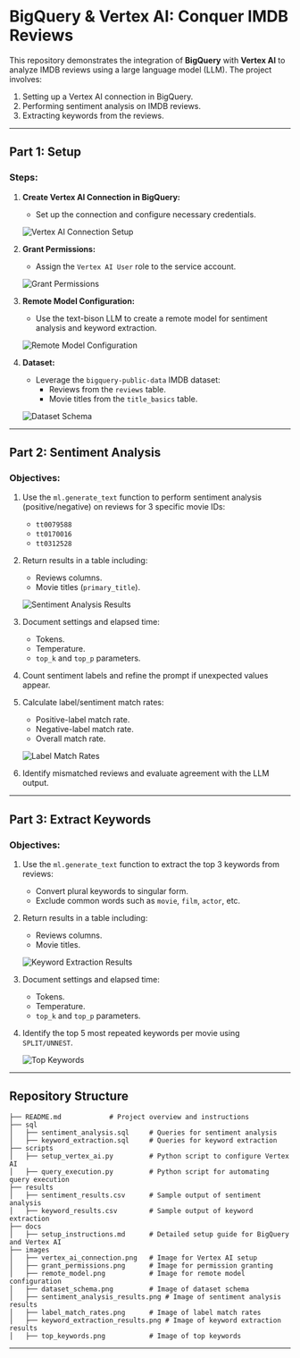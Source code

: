 # BigQuery & Vertex AI: Conquer IMDB Reviews

This repository demonstrates the integration of **BigQuery** with **Vertex AI** to analyze IMDB reviews using a large language model (LLM). The project involves:

1. Setting up a Vertex AI connection in BigQuery.
2. Performing sentiment analysis on IMDB reviews.
3. Extracting keywords from the reviews.

---

## Part 1: Setup

### Steps:
1. **Create Vertex AI Connection in BigQuery:**
   - Set up the connection and configure necessary credentials.

   ![Vertex AI Connection Setup](image/Picture1.jpg)

2. **Grant Permissions:**
   - Assign the `Vertex AI User` role to the service account.

   ![Grant Permissions](image/Picture2.jpg)

3. **Remote Model Configuration:**
   - Use the text-bison LLM to create a remote model for sentiment analysis and keyword extraction.

   ![Remote Model Configuration](image/Picture3.jpg)

4. **Dataset:**
   - Leverage the `bigquery-public-data` IMDB dataset:
     - Reviews from the `reviews` table.
     - Movie titles from the `title_basics` table.

   ![Dataset Schema](image/Picture4.jpg)

---

## Part 2: Sentiment Analysis

### Objectives:
1. Use the `ml.generate_text` function to perform sentiment analysis (positive/negative) on reviews for 3 specific movie IDs:
   - `tt0079588`
   - `tt0170016`
   - `tt0312528`

2. Return results in a table including:
   - Reviews columns.
   - Movie titles (`primary_title`).

   ![Sentiment Analysis Results](image/Picture5.jpg)

3. Document settings and elapsed time:
   - Tokens.
   - Temperature.
   - `top_k` and `top_p` parameters.

4. Count sentiment labels and refine the prompt if unexpected values appear.

5. Calculate label/sentiment match rates:
   - Positive-label match rate.
   - Negative-label match rate.
   - Overall match rate.

   ![Label Match Rates](image/Picture11.jpg)

6. Identify mismatched reviews and evaluate agreement with the LLM output.

---

## Part 3: Extract Keywords

### Objectives:
1. Use the `ml.generate_text` function to extract the top 3 keywords from reviews:
   - Convert plural keywords to singular form.
   - Exclude common words such as `movie`, `film`, `actor`, etc.

2. Return results in a table including:
   - Reviews columns.
   - Movie titles.

   ![Keyword Extraction Results](image/Picture13.png)

3. Document settings and elapsed time:
   - Tokens.
   - Temperature.
   - `top_k` and `top_p` parameters.

4. Identify the top 5 most repeated keywords per movie using `SPLIT/UNNEST`.

   ![Top Keywords](image/Picture16.jpg)

---

## Repository Structure

```plaintext
├── README.md            # Project overview and instructions
├── sql
│   ├── sentiment_analysis.sql     # Queries for sentiment analysis
│   ├── keyword_extraction.sql     # Queries for keyword extraction
├── scripts
│   ├── setup_vertex_ai.py         # Python script to configure Vertex AI
│   ├── query_execution.py         # Python script for automating query execution
├── results
│   ├── sentiment_results.csv      # Sample output of sentiment analysis
│   ├── keyword_results.csv        # Sample output of keyword extraction
├── docs
│   ├── setup_instructions.md      # Detailed setup guide for BigQuery and Vertex AI
├── images
│   ├── vertex_ai_connection.png   # Image for Vertex AI setup
│   ├── grant_permissions.png      # Image for permission granting
│   ├── remote_model.png           # Image for remote model configuration
│   ├── dataset_schema.png         # Image of dataset schema
│   ├── sentiment_analysis_results.png # Image of sentiment analysis results
│   ├── label_match_rates.png      # Image of label match rates
│   ├── keyword_extraction_results.png # Image of keyword extraction results
│   ├── top_keywords.png           # Image of top keywords
```

---
